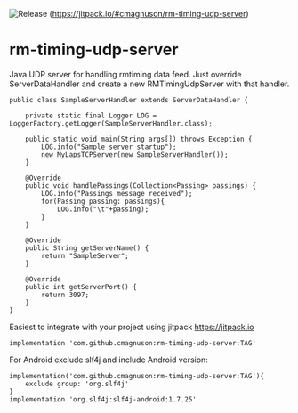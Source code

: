 ![Release](https://jitpack.io/v/cmagnuson/rm-timing-udp-server.svg)
(https://jitpack.io/#cmagnuson/rm-timing-udp-server)

# rm-timing-udp-server

Java UDP server for handling rmtiming data feed.  Just override ServerDataHandler and create a new RMTimingUdpServer with that handler.

```
public class SampleServerHandler extends ServerDataHandler {

    private static final Logger LOG = LoggerFactory.getLogger(SampleServerHandler.class);

    public static void main(String args[]) throws Exception {
        LOG.info("Sample server startup");
        new MyLapsTCPServer(new SampleServerHandler());
    }

    @Override
    public void handlePassings(Collection<Passing> passings) {
        LOG.info("Passings message received");
        for(Passing passing: passings){
            LOG.info("\t"+passing);
        }
    }

    @Override
    public String getServerName() {
        return "SampleServer";
    }

    @Override
    public int getServerPort() {
        return 3097;
    }
}
```

Easiest to integrate with your project using jitpack https://jitpack.io
```    
implementation 'com.github.cmagnuson:rm-timing-udp-server:TAG' 
```

For Android exclude slf4j and include Android version:   
``` 
implementation('com.github.cmagnuson:rm-timing-udp-server:TAG'){
    exclude group: 'org.slf4j'
}
implementation 'org.slf4j:slf4j-android:1.7.25'
```
